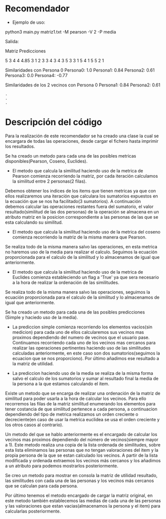 # Recomendador

* Ejemplo de uso:

python3 main.py matriz1.txt -M pearson -V 2 -P media 

Salida:

Matriz Predicciones

5       3       4       4       4.85
3       1       2       3       3
4       3       4       3       5
3       3       1       5       4
1       5       5       2       1

Similaridades con Persona 0
Persona0: 1.0
Persona1: 0.84
Persona2: 0.61
Persona3: 0.0
Persona4: -0.77

Similaridades de los 2 vecinos con Persona 0
Persona1: 0.84
Persona2: 0.61
    
    .
    .
    .


# Descripción del código

Para la realización de este recomendador se ha creado una clase la cual se encargara de todas las operaciones, desde cargar el fichero hasta imprimir los resultados.



Se ha creado un metodo para cada una de las posibles metricas disponibles(Pearson, Coseno, Euclides).

* El metodo que calcula la similitud haciendo uso de la metrica de Pearson comienza recorriendo la matriz, por cada iteración calculamos la similitud entre 2 personas(2 filas).

Debemos obtener los indices de los items que tienen metricas ya que con ellos realizaremos una iteración que calculara los sumatorios expuestos en la ecuación que se nos ha facilitado(3 sumatorios). A continuación debemos calcular las operaciones restantes fuera del sumatorio, el valor resultado(similitud de las dos personas) de la operación se almacena en un atributo matriz en la posicion correspondiente a las personas de las que se esta calculando su similitud.

* El metodo que calcula la similitud haciendo uso de la metrica del coseno comienza recorriendo la matriz de la misma manera que Pearson.

Se realiza todo de la misma manera salvo las operaciones, en esta metrica no haremos uso de la media para realizar el calculo. Seguimos la ecuación proporcionada para el calculo de la similitud y lo almacenamos de igual que anteriormente.

* El metodo que calcula la similitud haciendo uso de la metrica de Euclides comienza estableciendo un flag a 'True' ya que sera necesario a la hora de realizar la ordenación de las similitudes.

Se realiza todo de la misma manera salvo las operaciones, seguimos la ecuación proporcionada para el calculo de la similitud y lo almacenamos de igual que anteriormente.



Se ha creado un metodo para cada una de las posibles predicciones (Simple y haciedo uso de la media).

* La prediccion simple comienza recorriendo los elementos vacios(sin medicion) para cada uno de ellos calcularemos sus vecinos mas proximos dependiendo del numero de vecinos que el usuario pase.
Continuamos recorriendo cada uno de los vecinos mas cercanos para realizar las operaciones pertinentes haciendo uso de las similitudes calculadas anteriormente, en este caso son dos sumatorios(seguimos la ecuacion que se nos proporciono). Por último añadimos ese resultado a la matriz de utilidad.

* La prediccion haciendo uso de la media se realiza de la misma forma salvo el calculo de los sumatorios y sumar al resultado final la media de la persona a la que estamos calculando el item.




Existe un metodo que se encarga de realizar una ordenación de la matriz de similitud para poder usarla a la hora de calcular los vecinos. Para ello recorremos las filas de la matriz similitud enumerando los elementos para tener costancia de que similitud pertenece a cada persona, a continuacion dependiendo del tipo de metrica realizamos un orden creciente o decreciente(en caso de usar la metrica euclidea se usa el orden creciente y los otros casos al contrario).


Un metodo del que se hablo anteriormente es el encargado de calcular los vecinos mas proximos dependiendo del número de vecinos(siempre mayor a 1). Este metodo realiza una copia de la lista ordenada de similitudes, sobre esta lista eliminamos las personas que no tengan valoraciones del item y la propia persona de la que se estan calculado los vecinos.
A partir de la lista modificada y ordenada extraemos los vecinos más cercanos y los añadimos a un atributo para podemos mostrarlos posteriormente.


Se creo un metodo para mostrar en consola la matriz de utilidad resultado, las similitudes con cada una de las personas y los vecinos más cercanos que se calculan para cada persona.


Por último tenemos el metodo encargado de cargar la matriz original, en este metodo también establecemos las medias de cada una de las personas y las valoraciones que estan vacias(almacenamos la persona y el item) para calcularlas posteriormente.